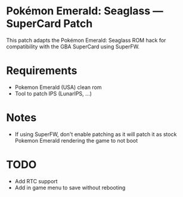 # Pokémon Emerald: Seaglass — SuperCard Patch

This patch adapts the Pokémon Emerald: Seaglass ROM hack for compatibility with the GBA SuperCard using SuperFW.

# Requirements

- Pokemon Emerald (USA) clean rom
- Tool to patch IPS (LunarIPS, ...)

# Notes

- If using SuperFW, don't enable patching as it will patch it as stock Pokemon Emerald rendering the game to not boot

# TODO

- Add RTC support
- Add in game menu to save without rebooting